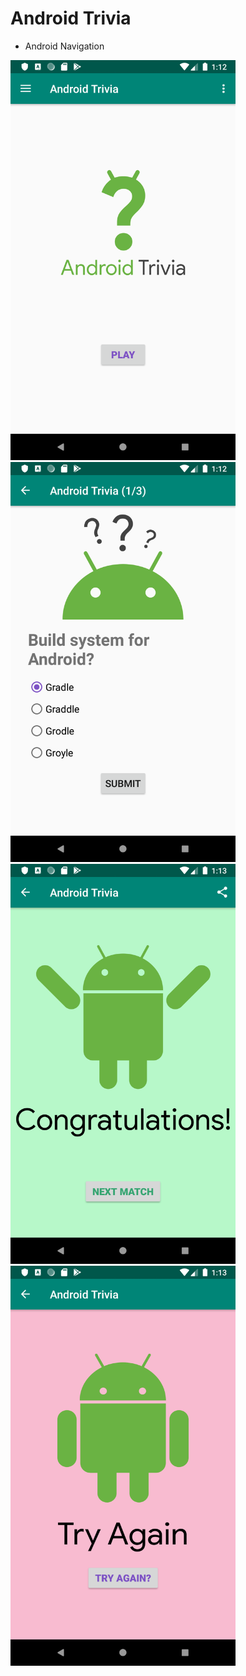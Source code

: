 # Android Trivia

- Android Navigation

<img src="./screenshots/main.png" width="360" /> <img src="./screenshots/game.png" width="360" />
<img src="./screenshots/win.png" width="360" /> <img src="./screenshots/try_again.png" width="360" />
